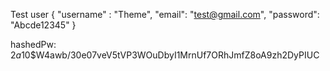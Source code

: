 Test user
{
"username" : "Theme",
"email": "test@gmail.com",
"password": "Abcde12345"
}

hashedPw: $2a$10$W4awb/30e07veV5tVP3WOuDbyI1MrnUf7ORhJmfZ8oA9zh2DyPIUC
